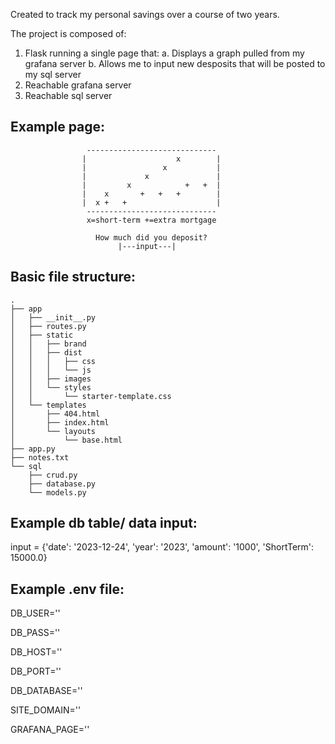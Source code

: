 Created to track my personal savings over a course of two years.

The project is composed of:

1. Flask running a single page that:
   a. Displays a graph pulled from my grafana server
   b. Allows me to input new desposits that will be posted to my sql server
2. Reachable grafana server
3. Reachable sql server

Example page:
-------------------------------------------------------------------------


                     -----------------------------
                    |                    x        |
                    |                 x           |
                    |             x               |
                    |         x            +   +  |
                    |    x       +   +   +        |
                    |  x +   +                    |
                     -----------------------------
                     x=short-term +=extra mortgage

                       How much did you deposit?
                            |---input---|



Basic file structure:
-------------------------------------------------------------------------
```
.
├── app
│   ├── __init__.py
│   ├── routes.py
│   ├── static
│   │   ├── brand
│   │   ├── dist
│   │   │   ├── css
│   │   │   └── js
│   │   ├── images
│   │   └── styles
│   │       └── starter-template.css
│   └── templates
│       ├── 404.html
│       ├── index.html
│       └── layouts
│           └── base.html
├── app.py
├── notes.txt
└── sql
    ├── crud.py
    ├── database.py
    └── models.py
```

Example db table/ data input:
-------------------------------------------------------------------------
input = {'date': '2023-12-24', 'year': '2023', 'amount': '1000', 'ShortTerm': 15000.0}

Example .env file:
-------------------------------------------------------------------------
DB_USER=''

DB_PASS=''

DB_HOST=''

DB_PORT=''

DB_DATABASE=''

SITE_DOMAIN=''

GRAFANA_PAGE=''